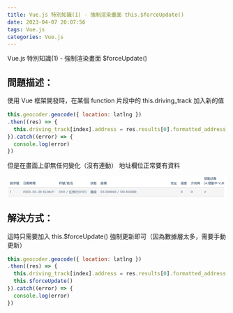 ```yaml
---
title: Vue.js 特別知識(1) - 強制渲染畫面 this.$forceUpdate()
date: 2023-04-07 20:07:56
tags: Vue.js
categories: Vue.js
---
```


Vue.js 特別知識(1) - 強制渲染畫面 $forceUpdate()
<!-- more -->

## 問題描述：
使用 Vue 框架開發時，在某個 function 片段中的 this.driving_track 加入新的值
```js
this.geocoder.geocode({ location: latlng })
.then((res) => {
  this.driving_track[index].address = res.results[0].formatted_address
}).catch((error) => {
  console.log(error)
})
```

但是在畫面上卻無任何變化（沒有連動）
地址欄位正常要有資料

![](/images/VueImg/VueImg01.png)

## 解決方式：
這時只需要加入 this.$forceUpdate() 強制更新即可（因為數據層太多，需要手動更新）
```js
this.geocoder.geocode({ location: latlng })
.then((res) => {
  this.driving_track[index].address = res.results[0].formatted_address
  this.$forceUpdate()
}).catch((error) => {
  console.log(error)
})
```